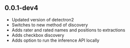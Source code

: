 ## 0.0.1-dev4

* Updated version of detectron2
* Switches to new method of discovery
* Adds rater and rated names and positions to extractions
* Adds checkbox discovery
* Adds option to run the inference API locally
